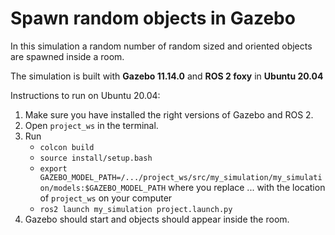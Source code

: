 # Spawn random objects in Gazebo

In this simulation a random number of random sized and oriented objects are spawned inside a room.

The simulation is built with **Gazebo 11.14.0** and **ROS 2 foxy** in **Ubuntu 20.04**

Instructions to run on Ubuntu 20.04:
1. Make sure you have installed the right versions of Gazebo and ROS 2.
2. Open `project_ws` in the terminal.
3. Run 
    - `colcon build`
    - `source install/setup.bash`
    - `export GAZEBO_MODEL_PATH=/.../project_ws/src/my_simulation/my_simulation/models:$GAZEBO_MODEL_PATH` where you replace ... with the location of `project_ws` on your computer
    - `ros2 launch my_simulation project.launch.py`
4. Gazebo should start and objects should appear inside the room.